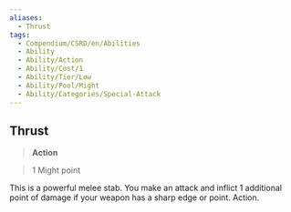 ```yaml
---
aliases:
  - Thrust
tags:
  - Compendium/CSRD/en/Abilities
  - Ability
  - Ability/Action
  - Ability/Cost/1
  - Ability/Tier/Low
  - Ability/Pool/Might
  - Ability/Categories/Special-Attack
---
```

  
    
## Thrust    
>**Action**    
>1 Might point  
    
This is a powerful melee stab. You make an attack and inflict 1 additional point of damage if your weapon has a sharp edge or point. Action.